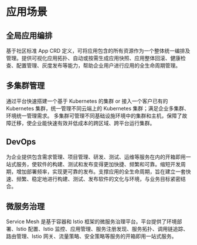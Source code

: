 # 应用场景



## 全局应用编排

基于社区标准 App CRD 定义，可将应用包含的所有资源作为一个整体统一编排及管理。提供可视化应用拓扑、自动或按需生成应用快照、应用整体回滚、健康检查、配置管理、灰度发布等能力，帮助企业用户进行应用的全生命周期管理。

## 多集群管理
通过平台快速搭建一个基于 Kubernetes 的集群 or 接入一个客户已有的 Kubernetes 集群，统一管理不同云端上的 Kubernetes 集群；满足企业多集群、环境统一管理需求。
多集群可管理不同基础设施环境中的集群和主机，保障了故障迁移，使企业能快速有效并低成本的跨区域、跨平台运行集群。

## DevOps
为企业提供包含需求管理、项目管理、研发、测试、运维等服务在内的开箱即用一站式服务，使软件的构建、测试和发布变得更加快捷、频繁和可靠。缩短开发周期，增加部署频率，实现更可靠的发布。支撑应用的全生命周期，旨在建立一套快速、频繁、稳定地进行构建、测试、发布软件的文化与环境，与业务目标紧密结合。

## 微服务治理
Service Mesh 是基于容器和 Istio 框架的微服务治理平台。平台提供了环境部署、Istio 配置、Istio 监控、应用管理、服务注册发现、服务拓扑、调用链追踪、路由管理、Istio 网关、流量策略、安全策略等服务的开箱即用一站式服务。

